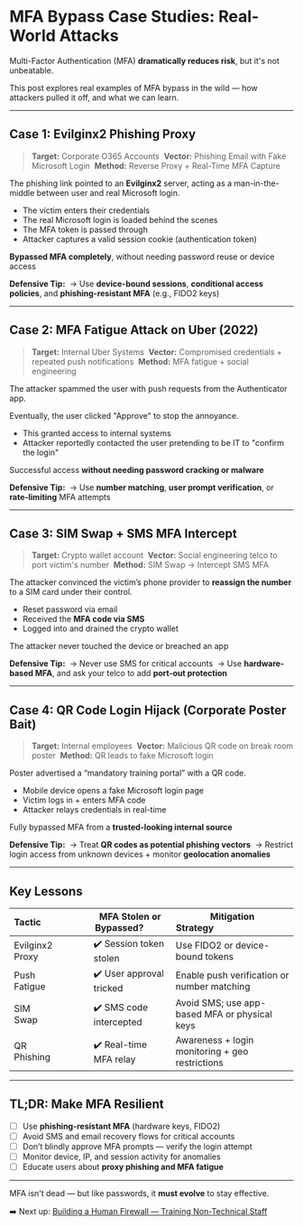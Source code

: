 # MFA Bypass Case Studies: Real-World Attacks

Multi-Factor Authentication (MFA) **dramatically reduces risk**, but it's not unbeatable.

This post explores real examples of MFA bypass in the wild — how attackers pulled it off, and what we can learn.

---

## Case 1: Evilginx2 Phishing Proxy

> **Target:** Corporate O365 Accounts 
> **Vector:** Phishing Email with Fake Microsoft Login 
> **Method:** Reverse Proxy + Real-Time MFA Capture

The phishing link pointed to an **Evilginx2** server, acting as a man-in-the-middle between user and real Microsoft login.

- The victim enters their credentials
- The real Microsoft login is loaded behind the scenes
- The MFA token is passed through
- Attacker captures a valid session cookie (authentication token)

**Bypassed MFA completely**, without needing password reuse or device access

**Defensive Tip:** 
→ Use **device-bound sessions**, **conditional access policies**, and **phishing-resistant MFA** (e.g., FIDO2 keys)

---

## Case 2: MFA Fatigue Attack on Uber (2022)

> **Target:** Internal Uber Systems 
> **Vector:** Compromised credentials + repeated push notifications 
> **Method:** MFA fatigue + social engineering

The attacker spammed the user with push requests from the Authenticator app.

Eventually, the user clicked "Approve" to stop the annoyance.

- This granted access to internal systems
- Attacker reportedly contacted the user pretending to be IT to "confirm the login"

Successful access **without needing password cracking or malware**

**Defensive Tip:** 
→ Use **number matching**, **user prompt verification**, or **rate-limiting** MFA attempts

---

## Case 3: SIM Swap + SMS MFA Intercept

> **Target:** Crypto wallet account 
> **Vector:** Social engineering telco to port victim's number 
> **Method:** SIM Swap → Intercept SMS MFA

The attacker convinced the victim’s phone provider to **reassign the number** to a SIM card under their control.

- Reset password via email
- Received the **MFA code via SMS**
- Logged into and drained the crypto wallet

The attacker never touched the device or breached an app

**Defensive Tip:** 
→ Never use SMS for critical accounts 
→ Use **hardware-based MFA**, and ask your telco to add **port-out protection**

---

## Case 4: QR Code Login Hijack (Corporate Poster Bait)

> **Target:** Internal employees 
> **Vector:** Malicious QR code on break room poster 
> **Method:** QR leads to fake Microsoft login

Poster advertised a “mandatory training portal” with a QR code.

- Mobile device opens a fake Microsoft login page
- Victim logs in + enters MFA code
- Attacker relays credentials in real-time

Fully bypassed MFA from a **trusted-looking internal source**

**Defensive Tip:** 
→ Treat **QR codes as potential phishing vectors** 
→ Restrict login access from unknown devices + monitor **geolocation anomalies**

---

## Key Lessons

| Tactic                   | MFA Stolen or Bypassed?          | Mitigation Strategy                                |
|--------------------------|----------------------------------|----------------------------------------------------|
| Evilginx2 Proxy          | ✔️ Session token stolen           | Use FIDO2 or device-bound tokens                   |
| Push Fatigue             | ✔️ User approval tricked          | Enable push verification or number matching        |
| SIM Swap                 | ✔️ SMS code intercepted           | Avoid SMS; use app-based MFA or physical keys      |
| QR Phishing              | ✔️ Real-time MFA relay            | Awareness + login monitoring + geo restrictions    |

---

## TL;DR: Make MFA Resilient

- [ ] Use **phishing-resistant MFA** (hardware keys, FIDO2) 
- [ ] Avoid SMS and email recovery flows for critical accounts 
- [ ] Don’t blindly approve MFA prompts — verify the login attempt 
- [ ] Monitor device, IP, and session activity for anomalies 
- [ ] Educate users about **proxy phishing and MFA fatigue** 

---

MFA isn't dead — but like passwords, it **must evolve** to stay effective.

➡️ Next up: [Building a Human Firewall — Training Non-Technical Staff](./human_firewall_training.md)
